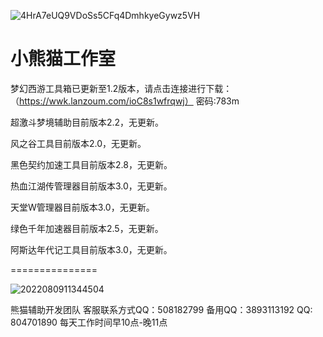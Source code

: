 
![4HrA7eUQ9VDoSs5CFq4DmhkyeGywz5VH](https://github.com/xxmgzs/cn/assets/168041422/3ffd9ff3-4965-42c0-94b5-8a6d7c2638ad)



 小熊猫工作室
===============

梦幻西游工具箱已更新至1.2版本，请点击连接进行下载：（https://wwk.lanzoum.com/ioC8s1wfrqwj）   密码:783m

超激斗梦境辅助目前版本2.2，无更新。

风之谷工具目前版本2.0，无更新。

黑色契约加速工具目前版本2.8，无更新。

热血江湖传管理器目前版本3.0，无更新。

天堂W管理器目前版本3.0，无更新。

绿色千年加速器目前版本2.5，无更新。

阿斯达年代记工具目前版本3.0，无更新。

===============

![2022080911344504](https://github.com/xxmgzs/cn/assets/168041422/7c4afa3c-b3ac-4372-8882-7b138db74706)


熊猫辅助开发团队
客服联系方式QQ：508182799
备用QQ：3893113192 QQ: 804701890
每天工作时间早10点-晚11点


